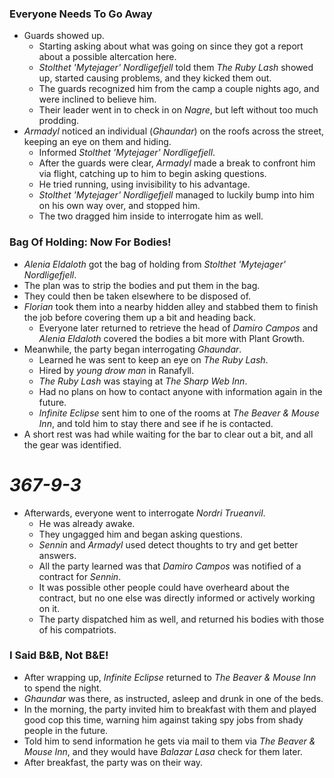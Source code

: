 ### Everyone Needs To Go Away

* Guards showed up.
  * Starting asking about what was going on since they got a report about a possible altercation here.
  * *Stolthet 'Mytejager' Nordligefjell* told them *The Ruby Lash* showed up, started causing problems, and they kicked them out.
  * The guards recognized him from the camp a couple nights ago, and were inclined to believe him.
  * Their leader went in to check in on *Nagre*, but left without too much prodding.
* *Armadyl* noticed an individual (*Ghaundar*) on the roofs across the street, keeping an eye on them and hiding.
  * Informed *Stolthet 'Mytejager' Nordligefjell*.
  * After the guards were clear, *Armadyl* made a break to confront him via flight, catching up to him to begin asking questions.
  * He tried running, using invisibility to his advantage.
  * *Stolthet 'Mytejager' Nordligefjell* managed to luckily bump into him on his own way over, and stopped him.
  * The two dragged him inside to interrogate him as well.

### Bag Of Holding: Now For Bodies!

* *Alenia Eldaloth* got the bag of holding from *Stolthet 'Mytejager' Nordligefjell*.
* The plan was to strip the bodies and put them in the bag.
* They could then be taken elsewhere to be disposed of.
* *Florian* took them into a nearby hidden alley and stabbed them to finish the job before covering them up a bit and heading back.
  * Everyone later returned to retrieve the head of *Damiro Campos* and *Alenia Eldaloth* covered the bodies a bit more with Plant Growth.
* Meanwhile, the party began interrogating *Ghaundar*.
  * Learned he was sent to keep an eye on *The Ruby Lash*.
  * Hired by *young drow man* in Ranafyll.
  * *The Ruby Lash* was staying at *The Sharp Web Inn*.
  * Had no plans on how to contact anyone with information again in the future.
  * *Infinite Eclipse* sent him to one of the rooms at *The Beaver & Mouse Inn*, and told him to stay there and see if he is contacted.
* A short rest was had while waiting for the bar to clear out a bit, and all the gear was identified.

# *367-9-3*

* Afterwards, everyone went to interrogate *Nordri Trueanvil*.
  * He was already awake.
  * They ungagged him and began asking questions.
  * *Sennin* and *Armadyl* used detect thoughts to try and get better answers.
  * All the party learned was that *Damiro Campos* was notified of a contract for *Sennin*.
  * It was possible other people could have overheard about the contract, but no one else was directly informed or actively working on it.
  * The party dispatched him as well, and returned his bodies with those of his compatriots. 

### I Said B&B, Not B&E!

* After wrapping up, *Infinite Eclipse* returned to *The Beaver & Mouse Inn* to spend the night.
* *Ghaundar* was there, as instructed, asleep and drunk in one of the beds.
* In the morning, the party invited him to breakfast with them and played good cop this time, warning him against taking spy jobs from shady people in the future.
* Told him to send information he gets via mail to them via *The Beaver & Mouse Inn*, and they would have *Balazar Lasa* check for them later.
* After breakfast, the party was on their way.
